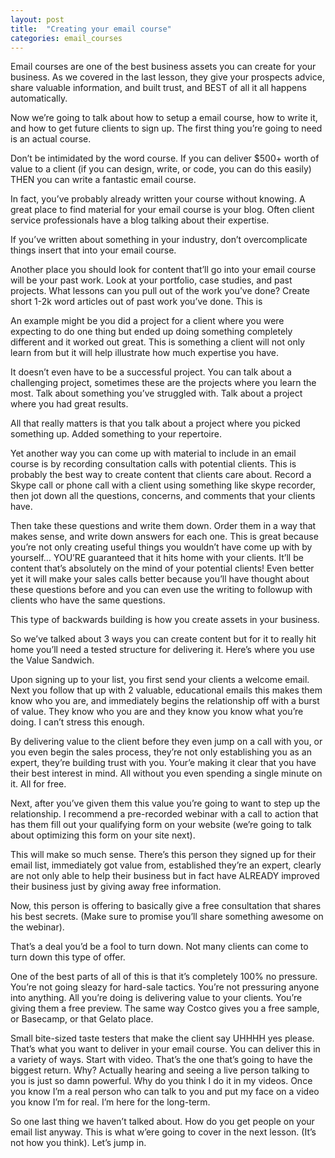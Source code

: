 ```yaml
---
layout: post
title:  "Creating your email course"
categories: email_courses
---
```


Email courses are one of the best business assets you can create for your business. As we covered in the last lesson, they give your prospects advice, share valuable information, and built trust, and BEST of all it all happens automatically. 

Now we’re going to talk about how to setup a email course, how to write it, and how to get future clients to sign up. The first thing you’re going to need is an actual course. 

Don’t be intimidated by the word course. If you can deliver $500+ worth of value to a client (if you can design, write, or code, you can do this easily) THEN you can write a fantastic email course.

In fact, you’ve probably already written your course without knowing. A great place to find material for your email course is your blog. Often client service professionals have a blog talking about their expertise. 

If you’ve written about something in your industry, don’t overcomplicate things insert that into your email course.

Another place you should look for content that’ll go into your email course will be your past work. Look at your portfolio, case studies, and past projects. What lessons can you pull out of the work you’ve done? Create short 1-2k word articles out of past work you’ve done. This is 

An example might be you did a project for a client where you were expecting to do one thing but ended up doing something completely different and it worked out great. This is something a client will not only learn from but it will help illustrate how much expertise you have. 

It doesn’t even have to be a successful project. You can talk about a challenging project, sometimes these are the projects where you learn the most. Talk about something you’ve struggled with. Talk about a project where you had great results. 

All that really matters is that you talk about a project where you picked something up. Added something to your repertoire.

Yet another way you can come up with material to include in an email course is by recording consultation calls with potential clients. This is probably the best way to create content that clients care about. Record a Skype call or phone call with a client using something like skype recorder, then jot down all the questions, concerns, and comments that your clients have. 

Then take these questions and write them down. Order them in a way that makes sense, and write down answers for each one. This is great because you’re not only creating useful things you wouldn’t have come up with by yourself… YOU’RE guaranteed that it hits home with your clients. It’ll be content that’s absolutely on the mind of your potential clients! Even better yet it will make your sales calls better because you’ll have thought about these questions before and you can even use the writing to followup with clients who have the same questions. 

This type of backwards building is how you create assets in your business. 

So we’ve talked about 3 ways you can create content but for it to really hit home you’ll need a tested structure for delivering it. Here’s where you use the Value Sandwich. 

Upon signing up to your list, you first send your clients a welcome email. Next you follow that up with 2 valuable, educational emails this makes them know who you are, and immediately begins the relationship off with a burst of value. They know who you are and they know you know what you’re doing. I can’t stress this enough. 

By delivering value to the client before they even jump on a call with you, or you even begin the sales process, they’re not only establishing you as an expert, they’re building trust with you. Your’e making it clear that you have their best interest in mind. All without you even spending a single minute on it. All for free. 

Next, after you’ve given them this value you’re going to want to step up the relationship. I recommend a pre-recorded webinar with a call to action that has them fill out your qualifying form on your website (we’re going to talk about optimizing this form on your site next).

This will make so much sense. There’s this person they signed up for their email list, immediately got value from, established they’re an expert, clearly are not only able to help their business but in fact have ALREADY improved their business just by giving away free information. 

Now, this person is offering to basically give a free consultation that shares his best secrets. (Make sure to promise you’ll share something awesome on the webinar). 

That’s a deal you’d be a fool to turn down. Not many clients can come to turn down this type of offer. 

One of the best parts of all of this is that it’s completely 100% no pressure. You’re not going sleazy for hard-sale tactics. You’re not pressuring anyone into anything. All you’re doing is delivering value to your clients. You’re giving them a free preview. The same way Costco gives you a free sample, or Basecamp, or that Gelato place. 

Small bite-sized taste testers that make the client say UHHHH yes please. That’s what you want to deliver in your email course. You can deliver this in a variety of ways. Start with video. That’s the one that’s going to have the biggest return. Why? Actually hearing and seeing a live person talking to you is just so damn powerful. Why do you think I do it in my videos. Once you know I’m a real person who can talk to you and put my face on a video you know I’m for real. I’m here for the long-term. 

So one last thing we haven’t talked about. How do you get people on your email list anyway. This is what w’ere going to cover in the next lesson. (It’s not how you think). Let’s jump in. 
